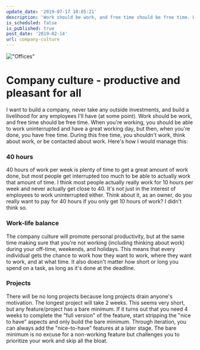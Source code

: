 ```yaml
---
update_date: '2019-07-17 10:05:21'
description: 'Work should be work, and free time should be free time. When you''re working, you should be able to work uninterrupted and have a great working day, but then, when you''re done, you have free time.'
is_scheduled: false
is_published: true
post_date: '2019-02-14'
url: company-culture
---
```


!["Offices"](/images/articles/office.jpeg)

# Company culture - productive and pleasant for all

I want to build a company, never take any outside investments, 
and build a livelihood for any employees I'll have (at some point). 
Work should be work, and free time should be free time. When you're working, 
you should be able to work uninterrupted and have a great working day, but then, 
when you're done, you have free time. During this free time, you shouldn't work, 
think about work, or be contacted about work. Here's how I would manage this:

### 40 hours
40 hours of work per week is plenty of time to get a great amount of work done, 
but most people get interrupted too much to be able to actually work that amount of time. 
I think most people actually really work for 10 hours per week and never actually get close to 40. 
It's not just in the interest of employees to work uninterrupted either. 
Think about it, as an owner, do you really want to pay for 40 hours if you only get 10 hours of work? 
I didn't think so.

### Work-life balance
The company culture will promote personal productivity, 
but at the same time making sure that you're not working (including thinking about work) during your off-time, 
weekends, and holidays. This means that every individual gets the chance to work how they want to work, 
where they want to work, and at what time. It also doesn't matter how short or long you spend on a task, 
as long as it's done at the deadline.

### Projects
There will be no long projects because long projects drain anyone's motivation. 
The longest project will take 2 weeks. This seems very short, but any feature/project has a bare minimum. 
If it turns out that you need 4 weeks to complete the "full version" of the feature, 
start stripping the "nice to have" aspects and only build the bare minimum. 
Through iteration, you can always add the "nice-to-have" features at a later stage. 
The bare minimum is no excuse for a non-working feature but challenges you to prioritize your work 
and skip all the bloat.
